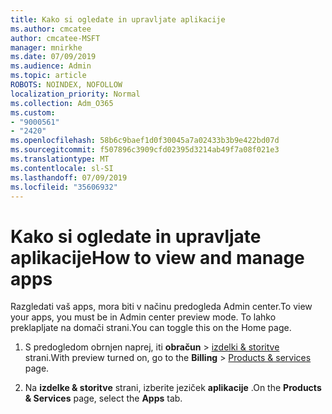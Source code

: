 ```yaml
---
title: Kako si ogledate in upravljate aplikacije
ms.author: cmcatee
author: cmcatee-MSFT
manager: mnirkhe
ms.date: 07/09/2019
ms.audience: Admin
ms.topic: article
ROBOTS: NOINDEX, NOFOLLOW
localization_priority: Normal
ms.collection: Adm_O365
ms.custom:
- "9000561"
- "2420"
ms.openlocfilehash: 58b6c9baef1d0f30045a7a02433b3b9e422bd07d
ms.sourcegitcommit: f507896c3909cfd02395d3214ab49f7a08f021e3
ms.translationtype: MT
ms.contentlocale: sl-SI
ms.lasthandoff: 07/09/2019
ms.locfileid: "35606932"
---
```

# <a name="how-to-view-and-manage-apps"></a><span data-ttu-id="9fdf0-102">Kako si ogledate in upravljate aplikacije</span><span class="sxs-lookup"><span data-stu-id="9fdf0-102">How to view and manage apps</span></span>

<span data-ttu-id="9fdf0-103">Razgledati vaš apps, mora biti v načinu predogleda Admin center.</span><span class="sxs-lookup"><span data-stu-id="9fdf0-103">To view your apps, you must be in Admin center preview mode.</span></span>  <span data-ttu-id="9fdf0-104">To lahko preklapljate na domači strani.</span><span class="sxs-lookup"><span data-stu-id="9fdf0-104">You can toggle this on the Home page.</span></span>  

1. <span data-ttu-id="9fdf0-105">S predogledom obrnjen naprej, iti **obračun** > [izdelki & storitve](https://go.microsoft.com/fwlink/p/?linkid=842054) strani.</span><span class="sxs-lookup"><span data-stu-id="9fdf0-105">With preview turned on, go to the **Billing** > [Products & services](https://go.microsoft.com/fwlink/p/?linkid=842054) page.</span></span>

2. <span data-ttu-id="9fdf0-106">Na **izdelke & storitve** strani, izberite jeziček **aplikacije** .</span><span class="sxs-lookup"><span data-stu-id="9fdf0-106">On the **Products & Services** page, select the **Apps** tab.</span></span>